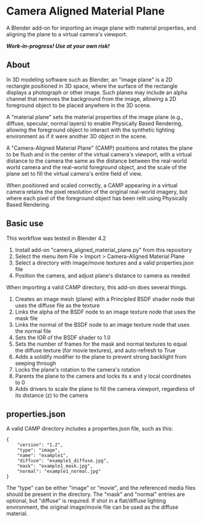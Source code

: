 # Camera Aligned Material Plane
A Blender add-on for importing an image plane with material properties, and aligning the plane to a virtual camera's viewport.

***Work-in-progress! Use at your own risk!***

## About

In 3D modeling software such as Blender, an "image plane" is a 2D rectangle positioned in 3D space, where the surface of the rectangle displays a photograph or other image. Such planes may include an alpha channel that removes the background from the image, allowing a 2D foreground object to be placed anywhere in the 3D scene. 

A "material plane" sets the material properties of the image plane (e.g., diffuse, specular, normal layers) to enable Physically Based Rendering, allowing the foreground object to interact with the synthetic lighting environment as if it were another 3D object in the scene. 

A "Camera-Aligned Material Plane" (CAMP) positions and rotates the plane to be flush and in the center of the virtual camera's viewport, with a virtual distance to the camera the same as the distance between the real-world world camera and the real-world foreground object, and the scale of the plane set to fill the virtual camera's entire field of view.

When positioned and scaled correctly, a CAMP appearing in a virtual camera retains the pixel resolution of the original real-world imagery, but where each pixel of the foreground object has been relit using Physically Based Rendering.

## Basic use

This workflow was tested in Blender 4.2

1. Install add-on "camera_aligned_material_plane.py" from this repository
1. Select the menu item File > Import > Camera-Aligned Material Plane
1. Select a directory with image/movie textures and a valid properties.json file
1. Position the camera, and adjust plane's distance to camera as needed

When importing a valid CAMP directory, this add-on does several things.
1. Creates an image mesh (plane) with a Principled BSDF shader node that uses the diffuse file as the texture
1. Links the alpha of the BSDF node to an image texture node that uses the mask file
1. Links the normal of the BSDF node to an image texture node that uses the normal file
1. Sets the IOR of the BSDF shader to 1.0
1. Sets the number of frames for the mask and normal textures to equal the diffuse texture (for movie textures), and auto-refresh to True
1. Adds a solidify modifier to the plane to prevent strong backlight from seeping through
1. Locks the plane's rotation to the camera's rotation
1. Parents the plane to the camera and locks its x and y local coordinates to 0
1. Adds drivers to scale the plane to fill the camera viewport, regardless of its distance (z) to the camera

## properties.json

A valid CAMP directory includes a properties.json file, such as this:
```
{
    "version": "1.2", 
    "type": "image", 
    "name": "example1", 
    "diffuse": "example1_diffuse.jpg", 
    "mask": "example1_mask.jpg", 
    "normal": "example1_normal.jpg"
}
```
The "type" can be either "image" or "movie", and the referenced media files should be present in the directory. The "mask" and "normal" entries are optional, but "diffuse" is required. If shot in a flat/diffuse lighting environment, the original image/movie file can be used as the diffuse material.


